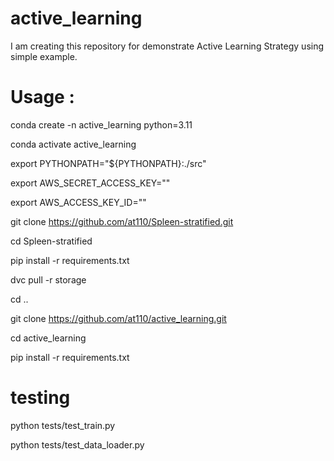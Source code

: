 # active_learning
I am creating this repository for demonstrate Active Learning Strategy using simple example.

# Usage : 


conda create -n active_learning python=3.11

conda activate active_learning

export PYTHONPATH="${PYTHONPATH}:./src"

export AWS_SECRET_ACCESS_KEY=""

export AWS_ACCESS_KEY_ID=""

git clone https://github.com/at110/Spleen-stratified.git

cd Spleen-stratified

pip install -r requirements.txt 

dvc pull -r storage

cd ..

git clone https://github.com/at110/active_learning.git

cd active_learning

pip install -r requirements.txt 





# testing 

python tests/test_train.py

python tests/test_data_loader.py 
